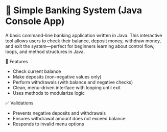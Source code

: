 # 🏦 Simple Banking System (Java Console App)
A basic command-line banking application written in Java. This interactive tool allows users to check their balance, deposit money, withdraw money, and exit the system—perfect for beginners learning about control flow, loops, and method structures in Java.

🎯 Features
- Check current balance
- Make deposits (non-negative values only)
- Perform withdrawals (with balance and negative checks)
- Clean, menu-driven interface with looping until exit
- Uses methods to modularize logic

✅ Validations
- Prevents negative deposits and withdrawals
- Ensures withdrawal amount does not exceed balance
- Responds to invalid menu options
